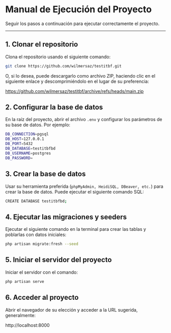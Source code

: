 # **Manual de Ejecución del Proyecto**

Seguir los pasos a continuación para ejecutar correctamente el proyecto.

---

## **1. Clonar el repositorio**

Clona el repositorio usando el siguiente comando:

```bash
git clone https://github.com/wilmersaz/testitbf.git
```

O, si lo desea, puede descargarlo como archivo ZIP, haciendo clic en el siguiente enlace y descomprímiéndolo en el lugar de su preferencia:

https://github.com/wilmersaz/testitbf/archive/refs/heads/main.zip

## **2. Configurar la base de datos**

En la raíz del proyecto, abrir el archivo `.env` y configurar los parámetros de su base de datos. Por ejemplo:

```bash
DB_CONNECTION=pgsql
DB_HOST=127.0.0.1
DB_PORT=5432
DB_DATABASE=testitbfbd
DB_USERNAME=postgres
DB_PASSWORD=
```

## **3. Crear la base de datos**

Usar su herramienta preferida (`phpMyAdmin, HeidiSQL, DBeaver, etc.`) para crear la base de datos. Puede ejecutar el siguiente comando SQL:


```bash
CREATE DATABASE testitbfbd;
```

## **4. Ejecutar las migraciones y seeders**
Ejecutar el siguiente comando en la terminal para crear las tablas y poblarlas con datos iniciales:

```bash
php artisan migrate:fresh --seed
```

## **5. Iniciar el servidor del proyecto**
Iniciar el servidor con el comando:

```bash
php artisan serve
```

## **6. Acceder al proyecto**
Abrir el navegador de su elección y acceder a la URL sugerida, generalmente:

http://localhost:8000